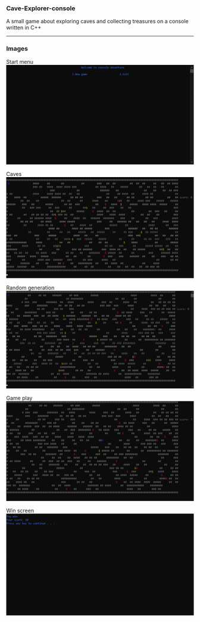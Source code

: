 ### Cave-Explorer-console
A small game about exploring caves and collecting treasures on a console written in C++

---
### Images

Start menu
![img0](images/Screenshot_0.png)

Caves
![img1](images/Screenshot_1.png)

Random generation
![img2](images/Screenshot_2.png)

Game play
![img3](images/Screenshot_3.png)

Win screen
![img4](images/Screenshot_4.png)
